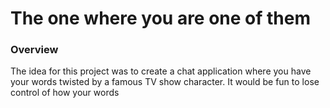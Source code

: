 # The one where you are one of them
### Overview

The idea for this project was to create a chat application where you have your words twisted by a famous TV show character. It would be fun to lose control of how your words 